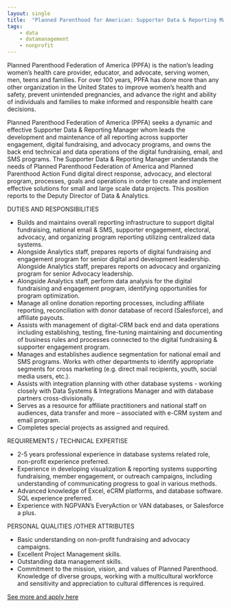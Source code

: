 ```yaml
---
layout: single
title:  "Planned Parenthood for American: Supporter Data & Reporting Manager"
tags: 
    - data
    - datamanagement
    - nonprofit
---
```


Planned Parenthood Federation of America (PPFA) is the nation’s leading women’s health care provider, educator, and advocate, serving women, men, teens and families. For over 100 years, PPFA has done more than any other organization in the United States to improve women’s health and safety, prevent unintended pregnancies, and advance the right and ability of individuals and families to make informed and responsible health care decisions.

Planned Parenthood Federation of America (PPFA) seeks a dynamic and effective Supporter Data & Reporting Manager whom leads the development and maintenance of all reporting across supporter engagement, digital fundraising, and advocacy programs, and owns the back end technical and data operations of the digital fundraising, email, and SMS programs. The Supporter Data & Reporting Manager understands the needs of Planned Parenthood Federation of America and Planned Parenthood Action Fund digital direct response, advocacy, and electoral program, processes, goals and operations in order to create and implement effective solutions for small and large scale data projects.  This position reports to the Deputy Director of Data & Analytics.

DUTIES AND RESPONSIBILITIES
* Builds and maintains overall reporting infrastructure to support digital fundraising, national email & SMS, supporter engagement, electoral, advocacy, and organizing program reporting utilizing centralized data systems.
* Alongside Analytics staff, prepares reports of digital fundraising and engagement program for senior digital and development leadership. Alongside Analytics staff, prepares reports on advocacy and organizing program for senior Advocacy leadership.
* Alongside Analytics staff, perform data analysis for the digital fundraising and engagement program, identifying opportunities for program optimization.
* Manage all online donation reporting processes, including affiliate reporting, reconciliation with donor database of record (Salesforce), and affiliate payouts.
* Assists with management of digital-CRM back end and data operations including establishing, testing, fine-tuning maintaining and documenting of business rules and processes connected to the digital fundraising & supporter engagement program.
* Manages and establishes audience segmentation for national email and SMS programs. Works with other departments to identify appropriate segments for cross marketing (e.g. direct mail recipients, youth, social media users, etc.).
* Assists with integration planning with other database systems - working closely with Data Systems & Integrations Manager and with database partners cross-divisionally.
* Serves as a resource for affiliate practitioners and national staff on audiences, data transfer and more – associated with e-CRM system and email program.
* Completes special projects as assigned and required.

REQUIREMENTS / TECHNICAL EXPERTISE
* 2-5 years professional experience in database systems related role, non-profit experience preferred.
* Experience in developing visualization & reporting systems supporting fundraising, member engagement, or outreach campaigns, including understanding of communicating progress to goal in various methods.
* Advanced knowledge of Excel, eCRM platforms, and database software. SQL experience preferred.
* Experience with NGPVAN’s EveryAction or VAN databases, or Salesforce a plus.

PERSONAL QUALITIES /OTHER ATTRIBUTES
* Basic understanding on non-profit fundraising and advocacy campaigns.
* Excellent Project Management skills.
* Outstanding data management skills.
* Commitment to the mission, vision, and values of Planned Parenthood. Knowledge of diverse groups, working with a multicultural workforce and sensitivity and appreciation to cultural differences is required.

[See more and apply here](https://jobs.lever.co/ppfa/10d11c25-5f75-43df-83f6-9272d50b73be)
